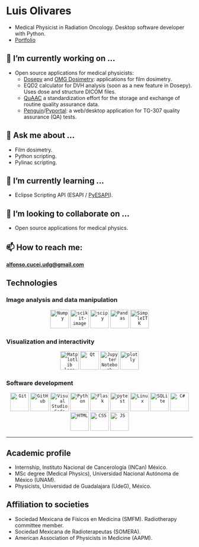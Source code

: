 # Luis Olivares
* Medical Physicist in Radiation Oncology. Desktop software developer with Python.
* [Portfolio](https://luisolivaresj.github.io/)

## 🔭 I’m currently working on ...
* Open source applications for medical physicists:
  * [Dosepy](https://dosepy.readthedocs.io/en/latest/intro.html) and [OMG Dosimetry](https://omg-dosimetry.readthedocs.io/en/latest/): applications for film dosimetry.
  * EQD2 calculator for DVH analysis (soon as a new feature in Dosepy). Uses dose and structure DICOM files.
  * [QuAAC](https://quaac.readthedocs.io/en/latest/) a standardization effort for the storage and exchange of routine quality assurance data.
  * [Penguin](https://github.com/LuisOlivaresJ/penguin)/[Pyportal](https://github.com/LuisOlivaresJ/Pyportal): a web/desktop application for TG-307 quality assurance (QA) tests.

## 💬 Ask me about ...
* Film dosimetry.
* Python scripting.
* Pylinac scripting.

## 🌱 I’m currently learning ...
* Eclipse Scripting API (ESAPI / [PyESAPI](https://github.com/VarianAPIs/PyESAPI)).

## 👯 I’m looking to collaborate on ...
* Open source applications for medical physics.

## 📫 How to reach me: 
**alfonso.cucei.udg@gmail.com**

<!-- 
Icons generated with https://github.com/marwin1991/profile-technology-icons 
-->
## Technologies

### Image analysis and data manipulation

<div align="center">
	<code><img width="50" src="https://github.com/marwin1991/profile-technology-icons/assets/76012086/4ec200c2-acdf-4c42-b419-cd49cba3d09f" alt="Numpy" title="Numpy"></code>
	<code><img height="50" src="https://github.com/scikit-image/scikit-image/blob/efe339b09ee7d9d8eb163d6750005ab0bef703b8/doc/source/_static/favicon.ico" alt="scikit-image" title="scikit-image"></code>
	<code><img width="50" src="https://github.com/scipy/scipy/blob/0c354ea26b5c5c0f8879e219eb6c368499be5eb8/doc/source/_static/favicon.ico" alt="scipy" title="scipy"></code>
	<code><img width="50" src="https://github.com/marwin1991/profile-technology-icons/assets/76012086/24b02d77-2f28-43c7-b5d6-e15e3395851b" alt="Pandas" title="Pandas"></code>
	<code><img height="50" src="https://simpleitk.org/images/SimpleITK-Icons/s-name-full-white.jpg" alt="SimpleITK" title="SimpleITK"></code>
</div>

### Visualization and interactivity

<div align="center">
	<code><img width="50" src="https://github.com/matplotlib.png" alt="Matplotlib logo" title="Matplotlib"></code>
	<code><img width="50" src="https://github.com/marwin1991/profile-technology-icons/assets/136815194/11e7dfe7-c1f6-483c-9d92-276f1fa9363b" alt="Qt" title="Qt"/></code>
	<code><img width="50" src="https://user-images.githubusercontent.com/25181517/183914128-3fc88b4a-4ac1-40e6-9443-9a30182379b7.png" alt="Jupyter Notebook" title="Jupyter Notebook"/></code>
	<code><img width="50" src="https://github.com/plotly/dash/blob/7ba267bf9e1c956816f76900bbdbcf85dbf3ff6d/dash/favicon.ico" alt="plotly" title="plotly"></code>
</div>

### Software development
  
<div align="center">
	<code><img width="50" src="https://user-images.githubusercontent.com/25181517/192108372-f71d70ac-7ae6-4c0d-8395-51d8870c2ef0.png" alt="Git" title="Git"/></code>
	<code><img width="50" src="https://user-images.githubusercontent.com/25181517/192108374-8da61ba1-99ec-41d7-80b8-fb2f7c0a4948.png" alt="GitHub" title="GitHub"/></code>
	<code><img width="50" src="https://user-images.githubusercontent.com/25181517/192108891-d86b6220-e232-423a-bf5f-90903e6887c3.png" alt="Visual Studio Code" title="Visual Studio Code"/></code>
	<code><img width="50" src="https://user-images.githubusercontent.com/25181517/183423507-c056a6f9-1ba8-4312-a350-19bcbc5a8697.png" alt="Python" title="Python"/></code>
	<code><img width="50" src="https://user-images.githubusercontent.com/25181517/183423775-2276e25d-d43d-4e58-890b-edbc88e915f7.png" alt="Flask" title="Flask"></code>
	<code><img width="50" src="https://user-images.githubusercontent.com/25181517/184117132-9e89a93b-65fb-47c3-91e7-7d0f99e7c066.png" alt="pytest" title="pytest"/></code>
	<code><img width="50" src="https://github.com/marwin1991/profile-technology-icons/assets/76662862/2481dc48-be6b-4ebb-9e8c-3b957efe69fa" alt="Linux" title="Linux"/></code>
	<code><img width="50" src="https://github.com/marwin1991/profile-technology-icons/assets/136815194/82df4543-236b-4e45-9604-5434e3faab17" alt="SQLite" title="SQLite"/></code>
	<code><img width="50" src="https://user-images.githubusercontent.com/25181517/121405384-444d7300-c95d-11eb-959f-913020d3bf90.png" alt="C#" title="C#"/></code>
	<code><img width="50" src="https://user-images.githubusercontent.com/25181517/192158954-f88b5814-d510-4564-b285-dff7d6400dad.png" alt="HTML" title="HTML"></code>
	<code><img width="50" src="https://user-images.githubusercontent.com/25181517/183898674-75a4a1b1-f960-4ea9-abcb-637170a00a75.png" alt="CSS" title="CSS"></code>
	<code><img width="50" src="https://user-images.githubusercontent.com/25181517/117447155-6a868a00-af3d-11eb-9cfe-245df15c9f3f.png" alt="JS" title="JS"></code>
</div>

<hr>

## Academic profile 
* Internship, Instituto Nacional de Cancerología (INCan) México.
* MSc degree (Medical Physics), Universidad Nacional Autónoma de México (UNAM).
* Physicists, Universidad de Guadalajara (UdeG), México.

## Affiliation to societies
* Sociedad Mexicana de Físicos en Medicina (SMFM). Radiotherapy committee member.
* Sociedad Mexicana de Radioterapeutas (SOMERA).
* American Association of Physicists in Medicine (AAPM).


<!--
**LuisOlivaresJ/LuisOlivaresJ** is a ✨ _special_ ✨ repository because its `README.md` (this file) appears on your GitHub profile.

Here are some ideas to get you started:

- 🔭 I’m currently working on ...
- 🌱 I’m currently learning ...
- 👯 I’m looking to collaborate on ...
- 🤔 I’m looking for help with ...
- 💬 Ask me about ...
- 📫 How to reach me: ...
- 😄 Pronouns: ...
- ⚡ Fun fact: ...
-->
